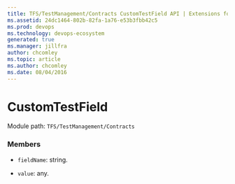 ```yaml
---
title: TFS/TestManagement/Contracts CustomTestField API | Extensions for Azure DevOps Services
ms.assetid: 24dc1464-802b-82fa-1a76-e53b3fbb42c5
ms.prod: devops
ms.technology: devops-ecosystem
generated: true
ms.manager: jillfra
author: chcomley
ms.topic: article
ms.author: chcomley
ms.date: 08/04/2016
---
```


# CustomTestField

Module path: `TFS/TestManagement/Contracts`


### Members

* `fieldName`: string. 

* `value`: any. 

